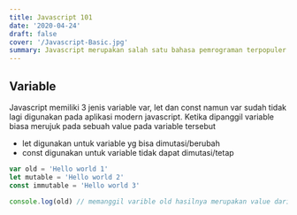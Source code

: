 ```yaml
---
title: Javascript 101
date: '2020-04-24'
draft: false
cover: '/Javascript-Basic.jpg'
summary: Javascript merupakan salah satu bahasa pemrograman terpopuler hal itu membuat pemula cukup mudah untuk menemukan dokumentasi dan tutorial diluar sana
---
```


## Variable

Javascript memiliki 3 jenis variable var, let dan const namun var sudah tidak lagi digunakan pada aplikasi modern javascript. Ketika dipanggil variable biasa merujuk pada sebuah value pada variable tersebut

- let digunakan untuk variable yg bisa dimutasi/berubah
- const digunakan untuk variable tidak dapat dimutasi/tetap

```javascript
var old = 'Hello world 1'
let mutable = 'Hello world 2'
const immutable = 'Hello world 3'

console.log(old) // memanggil varible old hasilnya merupakan value dari variable tersebut `Hello world 1`
```
